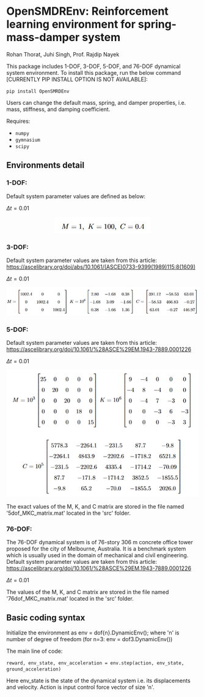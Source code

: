 # OpenSMDREnv: Reinforcement learning environment for spring-mass-damper system
Rohan Thorat, Juhi Singh, Prof. Rajdip Nayek 

This package includes 1-DOF, 3-DOF, 5-DOF, and 76-DOF dynamical system environment.
To install this package, run the below command [CURRENTLY PIP INSTALL OPTION IS NOT AVAILABLE]:
```{bash}
pip install OpenSMRDEnv
```


Users can change the default mass, spring, and damper properties, i.e. mass, stiffness, and damping coefficient.

Requires:
* `numpy`
* `gymnasium`
* `scipy`

## Environments detail
### 1-DOF:
Default system parameter values are defined as below:

$\Delta t = 0.01$

<p align="center">
  <img src="imgs/1DOF.png">
</p>

### 3-DOF:
Default system parameter values are taken from this article: https://ascelibrary.org/doi/abs/10.1061/(ASCE)0733-9399(1989)115:8(1609)

$\Delta t = 0.01$

<p align="center">
  <img src="imgs/3DOF.png">
</p>

### 5-DOF:
Default system parameter values are taken from this article: https://ascelibrary.org/doi/10.1061/%28ASCE%29EM.1943-7889.0001226

$\Delta t = 0.01$

<p align="center">
  <img src="imgs/5DOF.png">
</p>

The exact values of the M, K, and C matrix are stored in the file named '5dof_MKC_matrix.mat' located in the 'src' folder.

### 76-DOF:
The 76-DOF dynamical system is of 76-story 306 m concrete office tower proposed for the city of Melbourne, Australia. It is a benchmark system which is usually used in the domain of mechanical and civil engineering.
Default system parameter values are taken from this article: https://ascelibrary.org/doi/10.1061/%28ASCE%29EM.1943-7889.0001226

$\Delta t = 0.01$

The values of the M, K, and C matrix are stored in the file named '76dof_MKC_matrix.mat' located in the 'src' folder.


## Basic coding syntax

Initialize the environment as env = dof{n}.DynamicEnv(); where 'n' is number of degree of freedom (for n=3: env = dof3.DynamicEnv())

The main line of code:
```{bash}
reward, env_state, env_acceleration = env.step(action, env_state, ground_acceleration)
```

Here env_state is the state of the dynamical system i.e. its displacements and velocity. Action is input control force vector of size 'n'.


